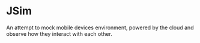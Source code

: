 JSim
====

An attempt to mock mobile devices environment, powered by the cloud and observe how they interact with each other.
